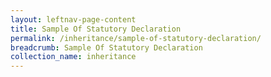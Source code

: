 ```yaml
---
layout: leftnav-page-content
title: Sample Of Statutory Declaration
permalink: /inheritance/sample-of-statutory-declaration/
breadcrumb: Sample Of Statutory Declaration
collection_name: inheritance
---
```

